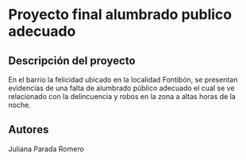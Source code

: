 # Proyecto final alumbrado publico adecuado
 ## Descripción del proyecto
 En el barrio la felicidad ubicado en la localidad Fontibón, se presentan evidencias de una falta de alumbrado público adecuado el cual se ve relacionado con la delincuencia y robos en la zona a altas horas de la noche.

 ## Autores
 Juliana Parada Romero